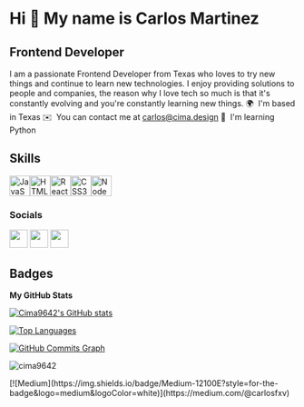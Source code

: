 # Hi 👋 My name is Carlos Martinez

## Frontend Developer

I am a passionate Frontend Developer from Texas who loves to try new things and continue to learn new technologies. I enjoy providing solutions to people and companies, the reason why I love tech so much is that it's constantly evolving and you're constantly learning new things.
🌍  I'm based in Texas
✉️  You can contact me at [carlos@cima.design](mailto:carlos@cima.design)
🧠  I'm learning Python

## Skills

<p align="left"><a href="https://developer.mozilla.org/en-US/docs/Web/JavaScript" target="_blank" rel="noreferrer"><img src="https://raw.githubusercontent.com/danielcranney/readme-generator/main/public/icons/skills/javascript-colored.svg" width="36" height="36" alt="JavaScript" /></a><a href="https://developer.mozilla.org/en-US/docs/Glossary/HTML5" target="_blank" rel="noreferrer"><img src="https://raw.githubusercontent.com/danielcranney/readme-generator/main/public/icons/skills/html5-colored.svg" width="36" height="36" alt="HTML5" /></a><a href="https://reactjs.org/" target="_blank" rel="noreferrer"><img src="https://raw.githubusercontent.com/danielcranney/readme-generator/main/public/icons/skills/react-colored.svg" width="36" height="36" alt="React" /></a><a href="https://www.w3.org/TR/CSS/#css" target="_blank" rel="noreferrer"><img src="https://raw.githubusercontent.com/danielcranney/readme-generator/main/public/icons/skills/css3-colored.svg" width="36" height="36" alt="CSS3" /></a><a href="https://nodejs.org/en/" target="_blank" rel="noreferrer"><img src="https://raw.githubusercontent.com/danielcranney/readme-generator/main/public/icons/skills/nodejs-colored.svg" width="36" height="36" alt="NodeJS" /></a></p>

### Socials

<p align="left"> <a href="https://www.github.com/Cima9642" target="_blank" rel="noreferrer"><img src="https://raw.githubusercontent.com/danielcranney/readme-generator/main/public/icons/socials/github.svg" width="32" height="32" /></a> <a href="https://www.linkedin.com/in/carlosfxv" target="_blank" rel="noreferrer"><img src="https://raw.githubusercontent.com/danielcranney/readme-generator/main/public/icons/socials/linkedin.svg" width="32" height="32" /></a> <a href="carlosfxv.medium.com/ (" target="_blank" rel="noreferrer"><img src="https://raw.githubusercontent.com/danielcranney/readme-generator/main/public/icons/socials/medium.svg" width="32" height="32" /></a></p>

## Badges

<b>My GitHub Stats</b>

<a href="http://www.github.com/Cima9642"><img src="https://github-readme-stats.vercel.app/api?username=Cima9642&show_icons=true&hide=stars,&count_private=true&title_color=0891b2&text_color=ffffff&icon_color=0891b2&bg_color=1c1917&hide_border=true&show_icons=true" alt="Cima9642's GitHub stats" /></a>

<a href="https://github.com/Cima9642" align="left"><img src="https://github-readme-stats.vercel.app/api/top-langs/?username=Cima9642&langs_count=10&title_color=0891b2&text_color=ffffff&icon_color=0891b2&bg_color=1c1917&hide_border=true&locale=en&custom_title=Top%20%Languages" alt="Top Languages" /></a>

<a href="http://www.github.com/Cima9642"><img src="https://activity-graph.herokuapp.com/graph?username=Cima9642&bg_color=1c1917&color=ffffff&line=0891b2&point=ffffff&area_color=1c1917&area=true&hide_border=true&custom_title=GitHub%20Commits%20Graph" alt="GitHub Commits Graph" /></a>




<p align="left"> <img src="https://komarev.com/ghpvc/?username=cima9642&label=Profile%20views&color=0e75b6&style=flat" alt="cima9642" /> </p>
[![Medium](https://img.shields.io/badge/Medium-12100E?style=for-the-badge&logo=medium&logoColor=white)](https://medium.com/@carlosfxv)



